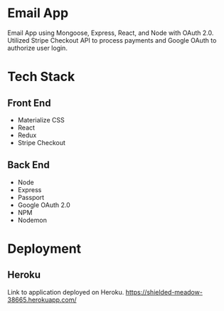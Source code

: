 # Email App

Email App using Mongoose, Express, React, and Node with OAuth 2.0. Utilized Stripe Checkout API to process payments and Google OAuth to authorize user login. 

# Tech Stack

## Front End
- Materialize CSS
- React 
- Redux
- Stripe Checkout

## Back End
- Node
- Express
- Passport
- Google OAuth 2.0
- NPM
- Nodemon

# Deployment

## Heroku
Link to application deployed on Heroku. 
https://shielded-meadow-38665.herokuapp.com/

